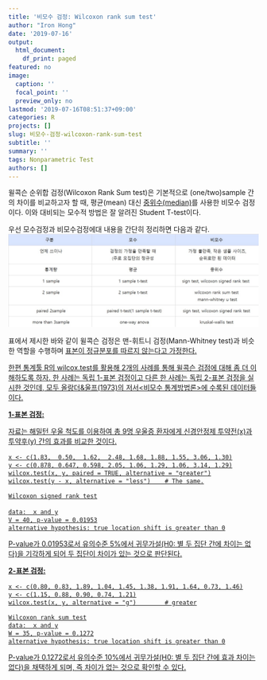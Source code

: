 ```yaml
---
title: '비모수 검정: Wilcoxon rank sum test'
author: "Iron Hong"
date: '2019-07-16'
output:
  html_document:
    df_print: paged
featured: no
image:
  caption: ''
  focal_point: ''
  preview_only: no
lastmod: '2019-07-16T08:51:37+09:00'
categories: R
projects: []
slug: 비모수-검정-wilcoxon-rank-sum-test
subtitle: ''
summary: ''
tags: Nonparametric Test
authors: []
---
```



윌콕슨 순위합 검정(Wilcoxon Rank Sum test)은 기본적으로 (one/two)sample 간의 차이를 비교하고자 할 때, 평균(mean) 대신 <u>중위수(median)</u>를 사용한 비모수 검정이다. 이와 대비되는 모수적 방법은 잘 알려진 Student T-test이다.   
  
우선 모수검정과 비모수검정에대 내용을 간단히 정리하면 다음과 같다.
![table 1](https://raw.githubusercontent.com/iron-hong/iron-hong.github.io/master/_images/nontest.jpg)

표에서 제시한 바와 같이 윌콕슨 검정은 맨-휘트니 검정(Mann-Whitney test)과 비슷한 역할을 수행하며 <u>표본이 정규분포를 따르지 않는다고 가정한다.

한편 통계툴 R의 wilcox.test를 활용해 2개의 사례를 통해 윌콕슨 검점에 대해 좀 더 이해하도록 하자. 한 사례는 독립 1-표본 검정이고 다른 한 사례는 독립 2-표본 검정을 실시한 것인데, 모두 올랑더&울프(1973)의 저서<비모수 통계방법론>에 수록된 데이터들이다.

**1-표본 검정:**


자료는 해밀턴 우울 척도를 이용하여 총 9명 우울증 환자에게 신경안정제 투약전(x)과 투약후(y) 간의 효과를 비교한 것이다.
```{r}
x <- c(1.83,  0.50,  1.62,  2.48, 1.68, 1.88, 1.55, 3.06, 1.30)
y <- c(0.878, 0.647, 0.598, 2.05, 1.06, 1.29, 1.06, 3.14, 1.29)
wilcox.test(x, y, paired = TRUE, alternative = "greater")
wilcox.test(y - x, alternative = "less")    # The same.
```

```{r}
Wilcoxon signed rank test

data:  x and y
V = 40, p-value = 0.01953
alternative hypothesis: true location shift is greater than 0
```
P-value가 0.01953로서 유의수준 5%에서 귀무가설(H0: 별 두 집단 간에 차이는 없다)을 기각하게 되어 두 집단이 차이가 있는 것으로 판단된다.


**2-표본 검정:**


```{r}
x <- c(0.80, 0.83, 1.89, 1.04, 1.45, 1.38, 1.91, 1.64, 0.73, 1.46)
y <- c(1.15, 0.88, 0.90, 0.74, 1.21)
wilcox.test(x, y, alternative = "g")        # greater
```
```
Wilcoxon rank sum test
data:  x and y
W = 35, p-value = 0.1272
alternative hypothesis: true location shift is greater than 0
```
P-value가 0.1272로서 유의수준 10%에서 귀무가설(H0: 별 두 집단 간에 효과 차이는 없다)을 채택하게 되며, 즉 차이가 없는 것으로 확인할 수 있다.

